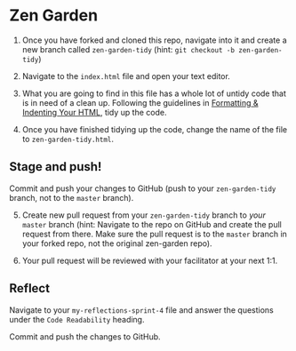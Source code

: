 # Zen Garden

1. Once you have forked and cloned this repo, navigate into it and create a new branch called `zen-garden-tidy` (hint: `git checkout -b zen-garden-tidy`)

2. Navigate to the `index.html` file and open your text editor.
3.  What you are going to find in this file has a whole lot of untidy code that is in need of a clean up.  Following the guidelines in [Formatting & Indenting Your HTML](https://www.granneman.com/webdev/coding/formatting-and-indenting-your-html), tidy up the code.
4.  Once you have finished tidying up the code, change the name of the file to `zen-garden-tidy.html`.

## Stage and push! 
Commit and push your changes to GitHub (push to your `zen-garden-tidy` branch, not to the `master` branch).

5. Create new pull request from your `zen-garden-tidy` branch to _your_ `master` branch (hint: Navigate to the repo on GitHub and create the pull request from there. Make sure the pull request is to the `master` branch in your forked repo, not the original zen-garden repo).  

6. Your pull request will be reviewed with your facilitator at your next 1:1. 


## Reflect 
Navigate to your `my-reflections-sprint-4` file and answer the questions under the `Code Readability` heading.

Commit and push the changes to GitHub.
